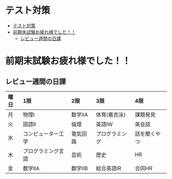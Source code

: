 # テスト対策

- [テスト対策](#テスト対策)
- [前期末試験お疲れ様でした！！](#前期末試験お疲れ様でした)
	- [レビュー週間の日課](#レビュー週間の日課)
<!--
	- [歴史](#歴史)
	- [英語IR](#英語ir)
	- [国語](#国語)
	- [プログラミング言語](#プログラミング言語)
-->

# 前期末試験お疲れ様でした！！

## レビュー週間の日課

| 曜日 | 1限                | 2限      | 3限            | 4限          |
| :--- | :----------------- | :------- | :------------- | :----------- |
| 月   | 物理I              | 数学IIA  | 体育(着衣泳)   | 課題発見     |
| 火   | 国語II             | 倫理     | 英語IW         | 英会話       |
| 水   | コンピューター工学 | 電気回路 | プログラミング | 話を聞くやつ |
| 木   | プログラミング言語 | 芸術     | 歴史           | HR           |
| 金   | 数学IIA            | 数学IIB  | 総合英語IR     | 合同HR       |


<!--
## 歴史

- [⑫革命の時代の到来](history/term2/print1.html)
- [④自由主義と国民主義の進展](history/term2/print2.html)
- [⑤帝国主義の成立と列強の情勢](history/term2/print3.html)
- [日本史前提知識](history/term2/print4.html)
- [①開国と開港](history/term2/print5.html)

## 英語IR

- [試験範囲単語一覧](english/term2/wordlist.html)
- [ランダム英単語](english/term2/tangotyou.html)

## 国語

- [漢字テスト①](japanese/term2/kanji_1.html)
- [漢字テスト②](japanese/term2/kanji_2.html)
- [漢字テスト③](japanese/term2/kanji_3.html)
- [漢字テスト④](japanese/term2/kanji_4.html)
- [漢字テスト⑤](japanese/term2/kanji_5.html)

## プログラミング言語

- [前期中間](programming_language/term1.html)
- [前期期末](programming_language/term2.html)
- [メソッドの使用例](programming_language/method_example/method_example.html)
-->